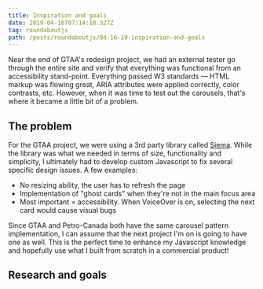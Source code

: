 ```yaml
---
title: Inspiration and goals
date: 2019-04-16T07:14:10.327Z
tag: roundaboutjs
path: /posts/roundaboutjs/04-16-19-inspiration-and-goals
---
```

Near the end of GTAA's redesign project, we had an external tester go through the entire site and verify that everything was functional from an accessibility stand-point. Everything passed W3 standards &mdash; HTML markup was flowing great, ARIA attributes were applied correctly, color contrasts, etc. However, when it was time to test out the carousels, that's where it became a little bit of a problem.

## The problem

For the GTAA project, we were using a 3rd party library called [Siema](https://github.com/pawelgrzybek/siema). While the library was what we needed in terms of size, functionality and simplicity, I ultimately had to develop custom Javascript to fix several specific design issues. A few examples:

* No resizing ability, the user has to refresh the page
* Implementation of "ghost cards" when they're not in the main focus area
* Most important = accessibility. When VoiceOver is on, selecting the next card would cause visual bugs

Since GTAA and Petro-Canada both have the same carousel pattern implementation, I can assume that the next project I'm on is going to have one as well. This is the perfect time to enhance my Javascript knowledge and hopefully use what I built from scratch in a commercial product!

## Research and goals
